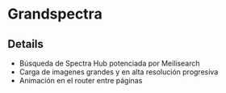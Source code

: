 # Grandspectra

## Details

- Búsqueda de Spectra Hub potenciada por Meilisearch
- Carga de imagenes grandes y en alta resolución progresiva
- Animación en el router entre páginas
